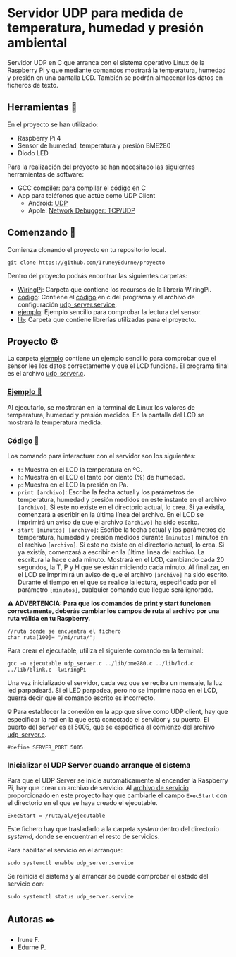 # Servidor UDP para medida de **temperatura, humedad y presión ambiental**

Servidor UDP en C que arranca con el sistema operativo Linux de la Raspberry Pi y que mediante comandos mostrará la temperatura, humedad y presión en una pantalla LCD. También se podrán almacenar los datos en ficheros de texto.

## Herramientas 🔧

En el proyecto se han utilizado:
* Raspberry Pi 4
* Sensor de humedad, temperatura y presión BME280
* Diodo LED

Para la realización del proyecto se han necesitado las siguientes herramientas de software:
* GCC compiler: para compilar el código en C
* App para teléfonos que actúe como UDP Client
    * Android: [UDP](https://play.google.com/store/apps/details?id=com.jamstudios.udp_sender)
    * Apple: [Network Debugger: TCP/UDP](https://apps.apple.com/es/app/network-debugger-tcp-udp/id1562086552)


## Comenzando 🚀

Comienza clonando el proyecto en tu repositorio local.

```
git clone https://github.com/IruneyEdurne/proyecto
```
Dentro del proyecto podrás encontrar las siguientes carpetas:

* [WiringPi](https://github.com/IruneyEdurne/proyecto/tree/main/WiringPi): Carpeta que contiene los recursos de la librería WiringPi.
* [codigo](https://github.com/IruneyEdurne/proyecto/tree/main/codigo): Contiene el [código](https://github.com/IruneyEdurne/proyecto/tree/main/codigo/udp_server.c) en c del programa y el archivo de configuración [udp_server.service](https://github.com/IruneyEdurne/proyecto/tree/main/codigo/udp_server.service).
* [ejemplo](https://github.com/IruneyEdurne/proyecto/tree/main/ejemplo): Ejemplo sencillo para comprobar la lectura del sensor.
* [lib](https://github.com/IruneyEdurne/proyecto/tree/main/lib): Carpeta que contiene librerías utilizadas para el proyecto.

## Proyecto ⚙️

La carpeta [ejemplo](https://github.com/IruneyEdurne/proyecto/tree/main/ejemplo) contiene un ejemplo sencillo para comprobar que el sensor lee los datos correctamente y que el LCD funciona. El programa final es el archivo [udp_server.c](https://github.com/IruneyEdurne/proyecto/tree/main/codigo/udp_server.c). 

### [Ejemplo 📂](https://github.com/IruneyEdurne/proyecto/tree/main/ejemplo)

Al ejecutarlo, se mostrarán en la terminal de Linux los valores de temperatura, humedad y presión medidos. En la pantalla del LCD se mostrará la temperatura medida.

### [Código 📂](https://github.com/IruneyEdurne/proyecto/tree/main/codigo)

Los comando para interactuar con el servidor son los siguientes:

* `t`: Muestra en el LCD la temperatura en ºC.
* `h`: Muestra en el LCD el tanto por ciento (%) de humedad.
* `p`: Muestra en el LCD la presión en Pa.
* `print [archivo]`: Escribe la fecha actual y los parámetros de temperatura, humedad y presión medidos en este instante en el archivo `[archivo]`. Si este no existe en el directorio actual, lo crea. Si ya existía, comenzará a escribir en la última línea del archivo. En el LCD se imprimirá un aviso de que el archivo `[archivo]` ha sido escrito.
* `start [minutos] [archivo]`: Escribe la fecha actual y los parámetros de temperatura, humedad y presión medidos durante `[minutos]` minutos en el archivo `[archivo]`. Si este no existe en el directorio actual, lo crea. Si ya existía, comenzará a escribir en la última línea del archivo. La escritura la hace cada minuto. Mostrará en el LCD, cambiando cada 20 segundos, la T, P y H que se están midiendo cada minuto. Al finalizar, en el LCD se imprimirá un aviso de que el archivo `[archivo]` ha sido escrito. Durante el tiempo en el que se realice la lectura, especificado por el parámetro `[minutos]`, cualquier comando que llegue será ignorado.

**⚠️ ADVERTENCIA: Para que los comandos de print y start funcionen correctamente, deberás cambiar los campos de ruta al archivo por una ruta válida en tu Raspberry.**
```
//ruta donde se encuentra el fichero
char ruta[100]= "/mi/ruta/";
```

Para crear el ejecutable, utiliza el siguiente comando en la terminal:

```
gcc -o ejecutable udp_server.c ../lib/bme280.c ../lib/lcd.c ../lib/blink.c -lwiringPi
```

Una vez inicializado el servidor, cada vez que se reciba un mensaje, la luz led parpadeará. Si el LED parpadea, pero no se imprime nada en el LCD, querrá decir que el comando escrito es incorrecto.

**💡** Para establecer la conexión en la app que sirve como UDP client, hay que especificar la red en la que está conectado el servidor y su puerto.
El puerto del server es el 5005, que se especifica al comienzo del archivo [udp_server.c](https://github.com/IruneyEdurne/proyecto/tree/main/codigo/udp_server.c).
```
#define SERVER_PORT 5005
```

### Inicializar el UDP Server cuando arranque el sistema

Para que el UDP Server se inicie automáticamente al encender la Raspberry Pi, hay que crear un archivo de servicio. Al [archivo de servicio](https://github.com/IruneyEdurne/proyecto/tree/main/codigo/udp_server.service) proporcionado en este proyecto hay que cambiarle el campo `ExecStart` con el directorio en el que se haya creado el ejecutable.

```
ExecStart = /ruta/al/ejecutable
```

Este fichero hay que trasladarlo a la carpeta _system_ dentro del directorio _systemd_, donde se encuentran el resto de servicios.

Para habilitar el servicio en el arranque:
```
sudo systemctl enable udp_server.service
```

Se reinicia el sistema y al arrancar se puede comprobar el estado del servicio con:

```
sudo systemctl status udp_server.service
```

## Autoras ✒️

* Irune F.
* Edurne P.
